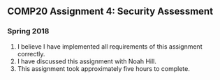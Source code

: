 ## COMP20 Assignment 4: Security Assessment
### Spring 2018

1. I believe I have implemented all requirements of this assignment correctly. 
2. I have discussed this assignment with Noah Hill.
3. This assignment took approximately five hours to complete.  


